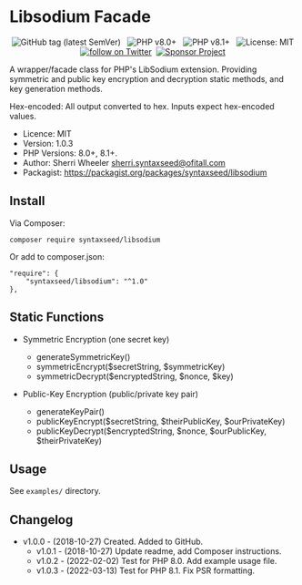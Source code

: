 Libsodium Facade
=========================

<div align="center">
    <img src="https://img.shields.io/github/tag/syntaxseed/libsodiumfacade.svg" alt="GitHub tag (latest SemVer)">&nbsp;&nbsp;
    <img src="https://img.shields.io/badge/PHP-8.0+-brightgreen.svg" alt="PHP v8.0+">&nbsp;&nbsp;
    <img src="https://img.shields.io/badge/PHP-8.1+-brightgreen.svg" alt="PHP v8.1+">&nbsp;&nbsp;
    <img src="https://img.shields.io/github/license/syntaxseed/templateseed" alt="License: MIT"><br>
    <a href="https://twitter.com/intent/follow?screen_name=syntaxseed"><img src="https://img.shields.io/twitter/follow/syntaxseed.svg?style=social&logo=twitter" alt="follow on Twitter"></a>&nbsp;&nbsp;<a href="https://github.com/syntaxseed#donatecontribute"><img src="https://img.shields.io/badge/Sponsor-Project-blue" alt="Sponsor Project" /></a>
</div>

A wrapper/facade class for PHP's LibSodium extension. Providing symmetric and public key encryption and decryption static methods, and key generation methods.

Hex-encoded: All output converted to hex. Inputs expect hex-encoded values.

* Licence: MIT
* Version: 1.0.3
* PHP Versions: 8.0+, 8.1+.
* Author: Sherri Wheeler sherri.syntaxseed@ofitall.com
* Packagist: https://packagist.org/packages/syntaxseed/libsodium

Install
--------

Via Composer:
```
composer require syntaxseed/libsodium
```

Or add to composer.json:
```
"require": {
    "syntaxseed/libsodium": "^1.0"
},
```

Static Functions
--------

* Symmetric Encryption (one secret key)
   * generateSymmetricKey()
   * symmetricEncrypt($secretString, $symmetricKey)
   * symmetricDecrypt($encryptedString, $nonce, $key)

* Public-Key Encryption (public/private key pair)
   * generateKeyPair()
   * publicKeyEncrypt($secretString, $theirPublicKey, $ourPrivateKey)
   * publicKeyDecrypt($encryptedString, $nonce, $ourPublicKey, $theirPrivateKey)

Usage
--------

See `examples/` directory.

Changelog
--------

* v1.0.0 - (2018-10-27) Created. Added to GitHub.
  * v1.0.1 - (2018-10-27) Update readme, add Composer instructions.
  * v1.0.2 - (2022-02-02) Test for PHP 8.0. Add example usage file.
  * v1.0.3 - (2022-03-13) Test for PHP 8.1. Fix PSR formatting.
